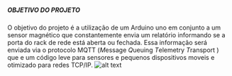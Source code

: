 ##### OBJETIVO DO PROJETO

 O objetivo do projeto é a utilização de um Arduino uno em conjunto a um sensor magnético que constantemente envia um relatório informando se a porta do rack de rede está aberta ou fechada. Essa informação será enviada via o protocolo MQTT (*M*essage *Q*ueuing *T*elemetry *T*ransport ) que e um código leve para sensores e pequenos dispositivos moveis e otimizado para redes TCP/IP.
![alt text](https://camo.githubusercontent.com/ad1da211b35b60b23fb095a64e76dc6504d0c3229e853bd82a69a4d5d27bbb88/68747470733a2f2f692e696d6775722e636f6d2f594947477453472e706e67)
